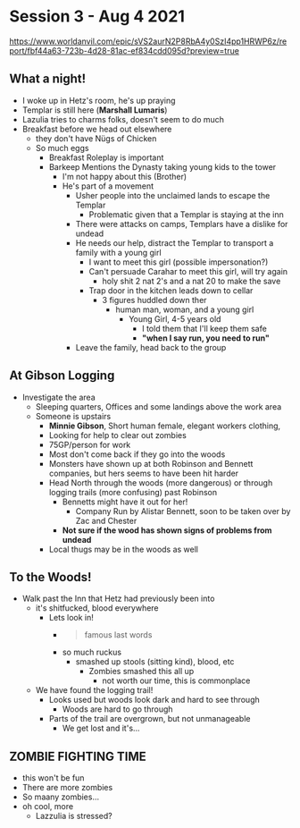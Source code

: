 # Session 3 - Aug 4 2021 
https://www.worldanvil.com/epic/sVS2aurN2P8RbA4y0SzI4pp1HRWP6z/report/fbf44a63-723b-4d28-81ac-ef834cdd095d?preview=true

  ## What a night!
  - I woke up in Hetz's room, he's up praying
  - Templar is still here (**Marshall Lumaris**)
  - Lazulia tries to charms folks, doesn't seem to do much
  - Breakfast before we head out elsewhere 
    - they don't have Nügs of Chicken
    - So much eggs
      - Breakfast Roleplay is important
      -  Barkeep Mentions the Dynasty taking young kids to the tower
         -  I'm not happy about this (Brother)
         -  He's part of a movement
            -  Usher people into the unclaimed lands to escape the Templar
               -  Problematic given that a Templar is staying at the inn
            -  There were attacks on camps, Templars have a dislike for undead
            -  He needs our help, distract the Templar to transport a family with a young girl 
               -  I want to meet this girl (possible impersonation?)
               -  Can't persuade Carahar to meet this girl, will try again
                  -  holy shit 2 nat 2's and a nat 20 to make the save
               -  Trap door in the kitchen leads down to cellar
                  -  3 figures huddled down ther
                     -  human man, woman, and a young girl
                        -  Young Girl, 4-5 years old
                           - I told them that I'll keep them safe
                           - **"when I say run, you need to run"**
             - Leave the family, head back to the group
  
  ## At Gibson Logging
  - Investigate the area
    - Sleeping quarters, Offices and some landings above the work area
    - Someone is upstairs
      -  **Minnie Gibson**, Short human female, elegant workers clothing,
        - Looking for help to clear out zombies
        - 75GP/person for work
        - Most don't come back if they go into the woods
        - Monsters have shown up at both Robinson and Bennett companies, but hers seems to have been hit harder
        - Head North through the woods (more dangerous) or through logging trails (more confusing) past Robinson
          - Bennetts might have it out for her! 
            - Company Run by Alistar Bennett, soon to be taken over by Zac and Chester
          - **Not sure if the wood has shown signs of problems from undead**
        - Local thugs may be in the woods as well
  ## To the Woods!
  - Walk past the Inn that Hetz had previously been into
    - it's shitfucked, blood everywhere
      - Lets look in!
        - > famous last words
        - so much ruckus
          - smashed up stools (sitting kind), blood, etc
            - Zombies smashed this all up
              - not worth our time, this is commonplace
    - We have found the logging trail!
      - Looks used but woods look dark and hard to see through
        - Woods are hard to go through
      - Parts of the trail are overgrown, but not unmanageable
        - We get lost and it's...
  ## ZOMBIE FIGHTING TIME
  - this won't be fun
  - There are more zombies
  - So maany zombies...
  - oh cool, more
    - Lazzulia is stressed?
